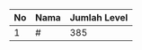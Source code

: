 | No | Nama            | Jumlah Level |
|----|-----------------|--------------|
| 1  | #    |    385        |
